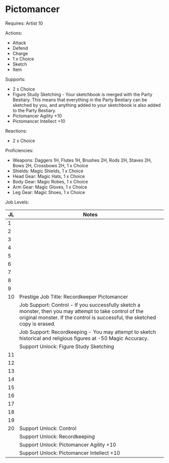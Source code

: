 # Pictomancer

Requires: Artist 10

Actions:

- Attack
- Defend
- Charge
- 1 x Choice
- Sketch
- Item

Supports:

- 2 x Choice
- Figure Study Sketching - Your sketchbook is merged with the Party Bestiary. This means that everything in the Party Bestiary can be sketched by you, and anything added to your sketchbook is also added to the Party Bestiary.
- Pictomancer Agility +10
- Pictomancer Intellect +10

Reactions:

- 2 x Choice

Proficiencies:

- Weapons: Daggers 1H, Flutes 1H, Brushes 2H, Rods 2H, Staves 2H, Bows 2H, Crossbows 2H, 1 x Choice
- Shields: Magic Shields, 1 x Choice
- Head Gear: Magic Hats, 1 x Choice
- Body Gear: Magic Robes, 1 x Choice
- Arm Gear: Magic Gloves, 1 x Choice
- Leg Gear: Magic Shoes, 1 x Choice

Job Levels:

| JL | Notes |
| --- | --- |
| 1 | 
| 2 | 
| 3 | 
| 4 | 
| 5 | 
| 6 | 
| 7 | 
| 8 | 
| 9 | 
| 10 | Prestige Job Title: Recordkeeper Pictomancer
|    | Job Support: Control - If you successfully sketch a monster, then you may attempt to take control of the original monster. If the control is successful, the sketched copy is erased.
|    | Job Support: Recordkeeping - You may attempt to sketch historical and religious figures at -50 Magic Accuracy.
|    | Support Unlock: Figure Study Sketching
| 11 | 
| 12 | 
| 13 | 
| 14 | 
| 15 | 
| 16 | 
| 17 | 
| 18 | 
| 19 | 
| 20 | Support Unlock: Control
|    | Support Unlock: Recordkeeping
|    | Support Unlock: Pictomancer Agility +10
|    | Support Unlock: Pictomancer Intellect +10
